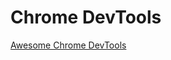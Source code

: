 # Chrome DevTools
[Awesome Chrome DevTools](https://github.com/ChromeDevTools/awesome-chrome-devtools)

